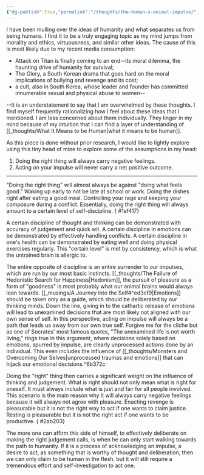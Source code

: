 ```yaml
---
{"dg-publish":true,"permalink":"/thoughts/the-human-s-animal-impulse/","tags":["thoughts","life"],"noteIcon":""}
---
```



I have been mulling over the ideas of humanity and what separates us from being humans. I find it to be a truly engaging topic as my mind jumps from morality and ethics, virtuousness, and similar other ideas. The cause of this is most likely due to my recent media consumption: 

- Attack on Titan is finally coming to an end--its moral dilemma, the haunting drive of humanity for survival; 
- The Glory, a South Korean drama that goes hard on the moral implications of bullying and revenge and its cost; 
- a cult, also in South Korea, whose leader and founder has committed innumerable sexual and physical abuse to women--

--It is an understatement to say that I am overwhelmed by these thoughts. I find myself frequently rationalizing how I feel about these ideas that I mentioned. I am less concerned about them individually. They linger in my mind because of my intuition that I can find a layer of understanding of [[_thoughts/What It Means to be Human\|what it means to be human]].

As this piece is done without prior research, I would like to lightly explore using this tiny head of mine to explore some of the assumptions in my head:

1. Doing the right thing will always carry negative feelings.
2. Acting on your impulse will never carry a net positive outcome.

---
"Doing the right thing" will almost always be against "doing what feels good." Waking up early to not be late at school or work. Doing the dishes right after eating a good meal. Controlling your rage and keeping your composure during a conflict. Essentially, doing the right thing will always amount to a certain level of self-discipline. 
{ #1ef417}


A certain discipline of thought and thinking can be demonstrated with accuracy of judgement and quick wit. A certain discipline in emotions can be demonstrated by effectively handling conflicts. A certain discipline in one's health can be demonstrated by eating well and doing physical exercises regularly. This "certain level" is met by consistency, which is what the untrained brain is allergic to.

The entire opposite of discipline is an entire surrender to our impulses, which are run by our most basic instincts. [[_thoughts/The Failure of Hedonistic Search for Happiness\|Hedonism]], the pursuit of pleasure as a form of "goodness" is most probably what our animal brains would always lean towards. [[_musings/A Journey into the Self#^ed3cf9\|Emotions]] should be taken only as a guide, which should be deliberated by our thinking minds. Down the line, giving in to the cathartic release of emotions will lead to unexamined decisions that are most likely not aligned with our own sense of self. In this perspective, acting on impulse will always be a path that leads us away from our own true self. Forgive me for the cliche but as one of Socrates' most famous quotes, "The unexamined life is not worth living," rings true in this argument, where decisions solely based on emotions, spurred by impulse, are clearly unprocessed actions done by an individual. This even includes the influence of [[_thoughts/Monsters and Overcoming Our Selves\|unprocessed traumas and emotions]] that can hijack our emotional decisions.^6b372c

Doing the "right" thing then carries a significant weight on the influence of thinking and judgement. What is right should not only mean what is right for oneself. It must always include what is just and fair for all people involved. This scenario is the main reason why it will always carry negative feelings because it will always not agree with pleasure. Enacting revenge is pleasurable but it is not the right way to act if one wants to claim justice. Resting is pleasurable but it is not the right act if one wants to be productive. 
{ #2ab203}


The more one can affirm this side of himself, to effectively deliberate on making the right judgement calls, is when he can only start walking towards the path to humanity. If it is a process of acknowledging an impulse, a desire to act, as something that is worthy of thought and deliberation, then we can only claim to be human in the flesh, but it will still require a tremendous effort and self-investigation to act one.